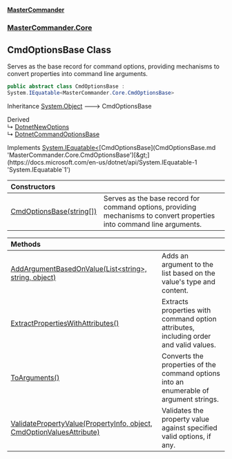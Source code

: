 #### [MasterCommander](MasterCommander.md 'MasterCommander')
### [MasterCommander.Core](MasterCommander.md#MasterCommander.Core 'MasterCommander.Core')

## CmdOptionsBase Class

Serves as the base record for command options, providing mechanisms to convert properties into command line arguments.

```csharp
public abstract class CmdOptionsBase :
System.IEquatable<MasterCommander.Core.CmdOptionsBase>
```

Inheritance [System.Object](https://docs.microsoft.com/en-us/dotnet/api/System.Object 'System.Object') &#129106; CmdOptionsBase

Derived  
&#8627; [DotnetNewOptions](DotnetNewOptions.md 'MasterCommander.Commanders.Dotnet.CmdNew.Options.DotnetNewOptions')  
&#8627; [DotnetCommandOptionsBase](DotnetCommandOptionsBase.md 'MasterCommander.Commanders.Dotnet.DotnetCommandOptionsBase')

Implements [System.IEquatable&lt;](https://docs.microsoft.com/en-us/dotnet/api/System.IEquatable-1 'System.IEquatable`1')[CmdOptionsBase](CmdOptionsBase.md 'MasterCommander.Core.CmdOptionsBase')[&gt;](https://docs.microsoft.com/en-us/dotnet/api/System.IEquatable-1 'System.IEquatable`1')

| Constructors | |
| :--- | :--- |
| [CmdOptionsBase(string[])](CmdOptionsBase.CmdOptionsBase(string[]).md 'MasterCommander.Core.CmdOptionsBase.CmdOptionsBase(string[])') | Serves as the base record for command options, providing mechanisms to convert properties into command line arguments. |

| Methods | |
| :--- | :--- |
| [AddArgumentBasedOnValue(List&lt;string&gt;, string, object)](CmdOptionsBase.AddArgumentBasedOnValue(List_string_,string,object).md 'MasterCommander.Core.CmdOptionsBase.AddArgumentBasedOnValue(System.Collections.Generic.List<string>, string, object)') | Adds an argument to the list based on the value's type and content. |
| [ExtractPropertiesWithAttributes()](CmdOptionsBase.ExtractPropertiesWithAttributes().md 'MasterCommander.Core.CmdOptionsBase.ExtractPropertiesWithAttributes()') | Extracts properties with command option attributes, including order and valid values. |
| [ToArguments()](CmdOptionsBase.ToArguments().md 'MasterCommander.Core.CmdOptionsBase.ToArguments()') | Converts the properties of the command options into an enumerable of argument strings. |
| [ValidatePropertyValue(PropertyInfo, object, CmdOptionValuesAttribute)](CmdOptionsBase.ValidatePropertyValue(PropertyInfo,object,CmdOptionValuesAttribute).md 'MasterCommander.Core.CmdOptionsBase.ValidatePropertyValue(System.Reflection.PropertyInfo, object, MasterCommander.Core.CmdOptionValuesAttribute)') | Validates the property value against specified valid options, if any. |
